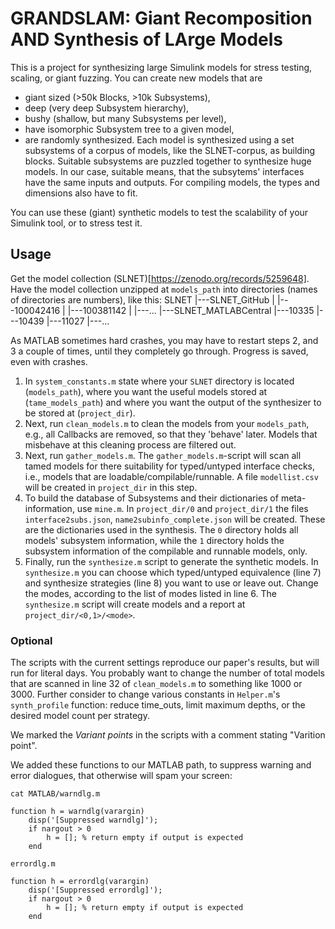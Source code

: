 # GRANDSLAM: Giant Recomposition AND Synthesis of LArge Models

This is a project for synthesizing large Simulink models for stress testing, scaling, or giant fuzzing. You can create new models that are
- giant sized (>50k Blocks, >10k Subsystems),
- deep (very deep Subsystem hierarchy),
- bushy (shallow, but many Subsystems per level),
- have isomorphic Subsystem tree to a given model,
- are randomly synthesized.
Each model is synthesized using a set subsystems of a corpus of models, like the SLNET-corpus, as building blocks. Suitable subsystems are puzzled together to synthesize huge models. In our case, suitable means, that the subsytems' interfaces have the same inputs and outputs. For compiling models, the types and dimensions also have to fit.

You can use these (giant) synthetic models to test the scalability of your Simulink tool, or to stress test it.



## Usage
Get the model collection (SLNET)[https://zenodo.org/records/5259648]. Have the model collection unzipped at `models_path` into directories (names of directories are numbers), like this: 
SLNET
|---SLNET_GitHub
|     |---100042416
|     |---100381142
|     |---...
|---SLNET_MATLABCentral
      |---10335
      |---10439
      |---11027
      |---...

As MATLAB sometimes hard crashes, you may have to restart steps 2, and 3 a couple of times, until they completely go through. Progress is saved, even with crashes.

1. In `system_constants.m` state where your `SLNET` directory is located (`models_path`), where you want the useful models stored at (`tame_models_path`)  and where you want the output of the synthesizer to be stored at (`project_dir`).
2. Next, run `clean_models.m` to clean the models from your `models_path`, e.g., all Callbacks are removed, so that they 'behave' later. Models that misbehave at this cleaning process are filtered out.
3. Next, run `gather_models.m`. The `gather_models.m`-script will scan all tamed models for there suitability for typed/untyped interface checks, i.e., models that are loadable/compilable/runnable. A file `modellist.csv` will be created in `project_dir` in this step.
4. To build the database of Subsystems and their dictionaries of meta-information, use `mine.m`. In `project_dir/0` and `project_dir/1` the files `interface2subs.json`, `name2subinfo_complete.json` will be created. These are the dictionaries used in the synthesis. The `0` directory holds all models' subsystem information, while the `1` directory holds the subsystem information of the compilable and runnable models, only.
5. Finally, run the `synthesize.m` script to generate the synthetic models. In `synthesize.m` you can choose which typed/untyped equivalence (line 7) and synthesize strategies (line 8)  you want to use or leave out. Change the modes, according to the list of modes listed in line 6. The `synthesize.m` script will create models and a report at `project_dir/<0,1>/<mode>`.


### Optional
The scripts with the current settings reproduce our paper's results, but will run for literal days. You probably want to change the number of total models that are scanned in line 32 of `clean_models.m` to something like 1000 or 3000. Further consider to change various constants in `Helper.m`'s `synth_profile` function: reduce time_outs, limit maximum depths, or the desired model count per strategy.


We marked the *Variant points* in the scripts with a comment stating "Varition point".

We added these functions to our MATLAB path, to suppress warning and error dialogues, that otherwise will spam your screen:

`cat MATLAB/warndlg.m`
```
function h = warndlg(varargin)
    disp('[Suppressed warndlg]');
    if nargout > 0
        h = []; % return empty if output is expected
    end
```



`errordlg.m`

```
function h = errordlg(varargin)
    disp('[Suppressed errordlg]');
    if nargout > 0
        h = []; % return empty if output is expected
    end
```
